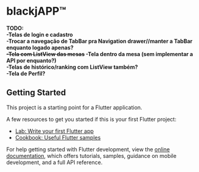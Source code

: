 # blackjAPP™

**TODO:  
-Telas de login e cadastro  
-Trocar a navegação de TabBar pra Navigation drawer//manter a TabBar enquanto logado apenas?  
~~-Tela com ListView das mesas~~ 
-Tela dentro da mesa (sem implementar a API por enquanto?)  
-Telas de histórico/ranking com ListView também?  
-Tela de Perfil?**  

## Getting Started

This project is a starting point for a Flutter application.

A few resources to get you started if this is your first Flutter project:

- [Lab: Write your first Flutter app](https://docs.flutter.dev/get-started/codelab)
- [Cookbook: Useful Flutter samples](https://docs.flutter.dev/cookbook)

For help getting started with Flutter development, view the
[online documentation](https://docs.flutter.dev/), which offers tutorials,
samples, guidance on mobile development, and a full API reference.
